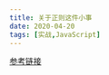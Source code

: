 ```yaml
---
title: 关于正则这件小事
date: 2020-04-20
tags: [实战,JavaScript]
---
```


[参考链接](https://juejin.im/post/5c7496fdf265da2dda6957d2)